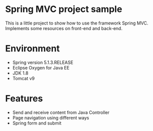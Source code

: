 # Spring MVC project sample

This is a little project to show how to use the framework Spring MVC. Implements some resources on front-end and back-end.

 # Environment

* Spring version 5.1.3.RELEASE
* Eclipse Oxygen for Java EE 
* JDK 1.8
* Tomcat v9

# Features

* Send and receive content from Java Controller
* Page navigation using different ways
* Spring form and submit
